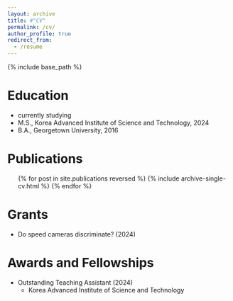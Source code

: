 ```yaml
---
layout: archive
title: #"CV"
permalink: /cv/
author_profile: true
redirect_from:
  - /resume
---
```

{% include base_path %}

Education
======
* currently studying
* M.S., Korea Advanced Institute of Science and Technology, 2024
* B.A., Georgetown University, 2016

Publications
======
  <ul>{% for post in site.publications reversed %}
    {% include archive-single-cv.html %}
  {% endfor %}</ul>

Grants
======
* Do speed cameras discriminate? (2024)

Awards and Fellowships
======
* Outstanding Teaching Assistant (2024) 
  * Korea Advanced Institute of Science and Technology
